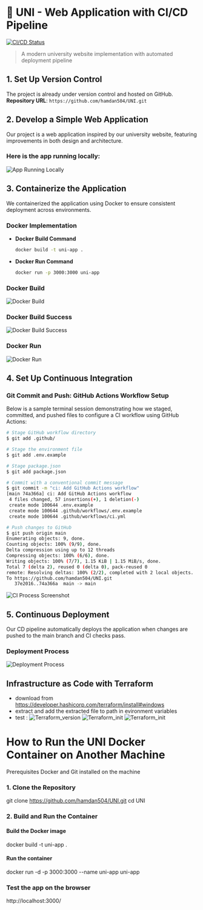 # 🚀 UNI - Web Application with CI/CD Pipeline

[![CI/CD Status](https://github.com/hamdan504/UNI/actions/workflows/ci.yml/badge.svg)](https://github.com/hamdan504/UNI/actions)

> A modern university website implementation with automated deployment pipeline

## 1. Set Up Version Control

The project is already under version control and hosted on GitHub.  
**Repository URL**: `https://github.com/hamdan504/UNI.git`

## 2. Develop a Simple Web Application

Our project is a web application inspired by our university website, featuring improvements in both design and architecture.

### Here is the app running locally:
![App Running Locally](./RAPPORT-ASSETS/image.png)

## 3. Containerize the Application

We containerized the application using Docker to ensure consistent deployment across environments.

### Docker Implementation
* **Docker Build Command**
  ```bash
  docker build -t uni-app .
  ```

* **Docker Run Command**
  ```bash
  docker run -p 3000:3000 uni-app
  ```

### Docker Build
![Docker Build](RAPPORT-ASSETS/docker_build.png)

### Docker Build Success
![Docker Build Success](RAPPORT-ASSETS/docker_build_succ.png)

### Docker Run
![Docker Run](RAPPORT-ASSETS/docker_run.png)


## 4. Set Up Continuous Integration

### Git Commit and Push: GitHub Actions Workflow Setup

Below is a sample terminal session demonstrating how we staged, committed, and pushed files to configure a CI workflow using GitHub Actions:

```bash
# Stage GitHub workflow directory
$ git add .github/

# Stage the environment file
$ git add .env.example

# Stage package.json
$ git add package.json

# Commit with a conventional commit message
$ git commit -m "ci: Add GitHub Actions workflow"
[main 74a366a] ci: Add GitHub Actions workflow
 4 files changed, 57 insertions(+), 1 deletion(-)
 create mode 100644 .env.example
 create mode 100644 .github/workflows/.env.example
 create mode 100644 .github/workflows/ci.yml

# Push changes to GitHub
$ git push origin main
Enumerating objects: 9, done.
Counting objects: 100% (9/9), done.
Delta compression using up to 12 threads
Compressing objects: 100% (6/6), done.
Writing objects: 100% (7/7), 1.15 KiB | 1.15 MiB/s, done.
Total 7 (delta 2), reused 0 (delta 0), pack-reused 0
remote: Resolving deltas: 100% (2/2), completed with 2 local objects.
To https://github.com/hamdan504/UNI.git
   37e2016..74a366a  main -> main
```

![CI Process Screenshot](./RAPPORT-ASSETS/ci.png)

## 5. Continuous Deployment

Our CD pipeline automatically deploys the application when changes are pushed to the main branch and CI checks pass.

### Deployment Process
![Deployment Process](./RAPPORT-ASSETS/cd.png)

## Infrastructure as Code with Terraform

- download from https://developer.hashicorp.com/terraform/install#windows
- extract and add the extracted file to path in evironment variables
- test : 
![Terraform_version](./RAPPORT-ASSETS/ter.png)
![Terraform_init](./RAPPORT-ASSETS/ter_succ.png)
![Terraform_init](./RAPPORT-ASSETS/final.png)


# How to Run the UNI Docker Container on Another Machine 
Prerequisites
Docker and  Git installed on the machine

### 1. Clone the Repository
git clone https://github.com/hamdan504/UNI.git
cd UNI

### 2. Build and Run the Container
#### Build the Docker image
docker build -t uni-app .

#### Run the container
docker run -d -p 3000:3000 --name uni-app uni-app

### Test the app on the browser
http://localhost:3000/
